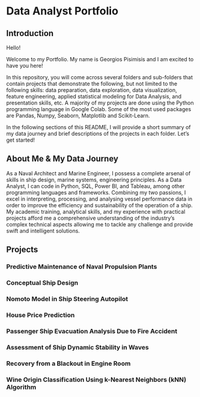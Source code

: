 # Data Analyst Portfolio

## Introduction
Hello!

Welcome to my Portfolio. My name is Georgios Pisimisis and I am excited to have you here!

In this repository, you will come across several folders and sub-folders that contain projects that demonstrate the following, but not limited to the following skills: data preparation, data exploration, data visualization, feature engineering, applied statistical modeling for Data Analysis, and presentation skills, etc. A majority of my projects are done using the Python programming language in Google Colab. Some of the most used packages are Pandas, Numpy, Seaborn, Matplotlib and Scikit-Learn.

In the following sections of this README, I will provide a short summary of my data journey and brief descriptions of the projects in each folder. Let’s get started!

## About Me & My Data Journey
As a Naval Architect and Marine Engineer, I possess a complete arsenal of skills in ship design, marine systems, engineering principles. As a Data Analyst, I can code in Python, SQL, Power BI, and Tableau, among other programming languages and frameworks. Combining my two passions, I excel in interpreting, processing, and analysing vessel performance data in order to improve the efficiency and sustainability of the operation of a ship. My academic training, analytical skills, and my experience with practical projects afford me a comprehensive understanding of the industry’s complex technical aspects allowing me to tackle any challenge and provide swift and intelligent solutions.

## Projects
### Predictive Maintenance of Naval Propulsion Plants

### Conceptual Ship Design

### Nomoto Model in Ship Steering Autopilot

### House Price Prediction

### Passenger Ship Evacuation Analysis Due to Fire Accident

### Assessment of Ship Dynamic Stability in Waves

### Recovery from a Blackout in Engine Room

### Wine Origin Classification Using k-Nearest Neighbors (kNN) Algorithm
